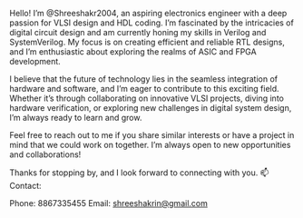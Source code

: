 Hello! I’m @Shreeshakr2004, an aspiring electronics engineer with a deep passion for VLSI design and HDL coding. I’m fascinated by the intricacies of digital circuit design and am currently honing my skills in Verilog and SystemVerilog. My focus is on creating efficient and reliable RTL designs, and I’m enthusiastic about exploring the realms of ASIC and FPGA development.

I believe that the future of technology lies in the seamless integration of hardware and software, and I’m eager to contribute to this exciting field. Whether it’s through collaborating on innovative VLSI projects, diving into hardware verification, or exploring new challenges in digital system design, I’m always ready to learn and grow.

Feel free to reach out to me if you share similar interests or have a project in mind that we could work on together. I’m always open to new opportunities and collaborations!

Thanks for stopping by, and I look forward to connecting with you.
📫 Contact:

Phone: 8867335455
Email: shreeshakrin@gmail.com
